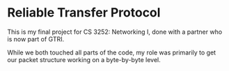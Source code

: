 Reliable Transfer Protocol
======================

This is my final project for CS 3252: Networking I, done with a partner who is now part of GTRI. 

While we both touched all parts of the code, my role was primarily to get our packet structure working on a byte-by-byte level.
